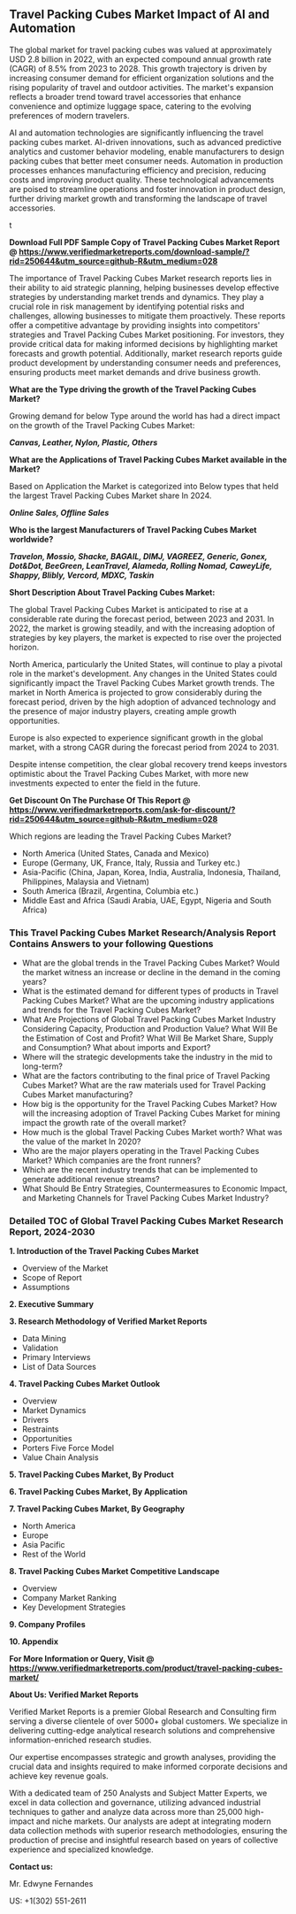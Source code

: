 <h2>Travel Packing Cubes Market Impact of AI and Automation</h2><p>The global market for travel packing cubes was valued at approximately USD 2.8 billion in 2022, with an expected compound annual growth rate (CAGR) of 8.5% from 2023 to 2028. This growth trajectory is driven by increasing consumer demand for efficient organization solutions and the rising popularity of travel and outdoor activities. The market's expansion reflects a broader trend toward travel accessories that enhance convenience and optimize luggage space, catering to the evolving preferences of modern travelers.</p><p>AI and automation technologies are significantly influencing the travel packing cubes market. AI-driven innovations, such as advanced predictive analytics and customer behavior modeling, enable manufacturers to design packing cubes that better meet consumer needs. Automation in production processes enhances manufacturing efficiency and precision, reducing costs and improving product quality. These technological advancements are poised to streamline operations and foster innovation in product design, further driving market growth and transforming the landscape of travel accessories.</p>t</p><p id="" class=""><strong>Download Full PDF Sample Copy of Travel Packing Cubes Market Report @ <a href="https://www.verifiedmarketreports.com/download-sample/?rid=250644&utm_source=github-R&utm_medium=028" target="_blank">https://www.verifiedmarketreports.com/download-sample/?rid=250644&utm_source=github-R&utm_medium=028</a></strong></p><p>The importance of&nbsp;Travel Packing Cubes Market research reports lies in their ability to aid strategic planning, helping businesses develop effective strategies by understanding market trends and dynamics. They play a crucial role in risk management by identifying potential risks and challenges, allowing businesses to mitigate them proactively. These reports offer a competitive advantage by providing insights into competitors' strategies and Travel Packing Cubes Market positioning. For investors, they provide critical data for making informed decisions by highlighting market forecasts and growth potential. Additionally, market research reports guide product development by understanding consumer needs and preferences, ensuring products meet market demands and drive business growth.</p><p><strong>What are the&nbsp;Type driving the growth of the Travel Packing Cubes Market?</strong></p><p id="" class="">Growing demand for below Type around the world has had a direct impact on the growth of the Travel Packing Cubes Market:</p><em><strong>Canvas, Leather, Nylon, Plastic, Others</strong></em></p><strong>What are the&nbsp;Applications&nbsp;of Travel Packing Cubes Market available in the Market?</strong></p><p id="" class="">Based on Application the Market is categorized into Below types that held the largest Travel Packing Cubes Market share In 2024.</p><em><strong>Online Sales, Offline Sales</strong></em></p><strong>Who is the largest Manufacturers of Travel Packing Cubes Market worldwide?</strong></p><p><em><strong>Travelon, Mossio, Shacke, BAGAIL, DIMJ, VAGREEZ, Generic, Gonex, Dot&Dot, BeeGreen, LeanTravel, Alameda, Rolling Nomad, CaweyLife, Shappy, Blibly, Vercord, MDXC, Taskin</strong></em></p><p id="" class=""><strong>Short Description About Travel Packing Cubes Market:</strong></p><p>The global Travel Packing Cubes Market is anticipated to rise at a considerable rate during the forecast period, between 2023 and 2031. In 2022, the market is growing steadily, and with the increasing adoption of strategies by key players, the market is expected to rise over the projected horizon.</p><p>North America, particularly the United States, will continue to play a pivotal role in the market's development. Any changes in the United States could significantly impact the Travel Packing Cubes Market growth trends. The market in North America is projected to grow considerably during the forecast period, driven by the high adoption of advanced technology and the presence of major industry players, creating ample growth opportunities.</p><p>Europe is also expected to experience significant growth in the global market, with a strong CAGR during the forecast period from 2024 to 2031.</p><p>Despite intense competition, the clear global recovery trend keeps investors optimistic about the Travel Packing Cubes Market, with more new investments expected to enter the field in the future.</p><p id="" class=""><strong>Get Discount On The Purchase Of This Report @ <a href="https://www.verifiedmarketreports.com/ask-for-discount/?rid=250644&utm_source=github-R&utm_medium=028" target="_blank">https://www.verifiedmarketreports.com/ask-for-discount/?rid=250644&utm_source=github-R&utm_medium=028</a></strong></p>Which regions are leading the Travel Packing Cubes Market?</p><ul><li>North America (United States, Canada and Mexico)</li><li>Europe (Germany, UK, France, Italy, Russia and Turkey etc.)</li><li>Asia-Pacific (China, Japan, Korea, India, Australia, Indonesia, Thailand, Philippines, Malaysia and Vietnam)</li><li>South America (Brazil, Argentina, Columbia etc.)</li><li>Middle East and Africa (Saudi Arabia, UAE, Egypt, Nigeria and South Africa)</li></ul><h3 id="" class="">This Travel Packing Cubes Market Research/Analysis Report Contains Answers to your following Questions</h3><ul><li>What are the global trends in the Travel Packing Cubes Market? Would the market witness an increase or decline in the demand in the coming years?</li><li>What is the estimated demand for different types of products in Travel Packing Cubes Market? What are the upcoming industry applications and trends for the Travel Packing Cubes Market?</li><li>What Are Projections of Global Travel Packing Cubes Market Industry Considering Capacity, Production and Production Value? What Will Be the Estimation of Cost and Profit? What Will Be Market Share, Supply and Consumption? What about imports and Export?</li><li>Where will the strategic developments take the industry in the mid to long-term?</li><li>What are the factors contributing to the final price of Travel Packing Cubes Market? What are the raw materials used for Travel Packing Cubes Market manufacturing?</li><li>How big is the opportunity for the Travel Packing Cubes Market? How will the increasing adoption of Travel Packing Cubes Market for mining impact the growth rate of the overall market?</li><li>How much is the global Travel Packing Cubes Market worth? What was the value of the market In 2020?</li><li>Who are the major players operating in the Travel Packing Cubes Market? Which companies are the front runners?</li><li>Which are the recent industry trends that can be implemented to generate additional revenue streams?</li><li>What Should Be Entry Strategies, Countermeasures to Economic Impact, and Marketing Channels for Travel Packing Cubes Market Industry?</li></ul><h3 id="" class="">Detailed TOC of Global Travel Packing Cubes Market Research Report, 2024-2030</h3><p id="" class=""><strong>1. Introduction of the Travel Packing Cubes Market</strong></p><ul><li>Overview of the Market</li><li>Scope of Report</li><li>Assumptions</li></ul><p id="" class=""><strong>2. Executive Summary</strong></p><p id="" class=""><strong>3. Research Methodology of Verified Market Reports</strong></p><ul><li>Data Mining</li><li>Validation</li><li>Primary Interviews</li><li>List of Data Sources</li></ul><p id="" class=""><strong>4. Travel Packing Cubes Market Outlook</strong></p><ul><li>Overview</li><li>Market Dynamics</li><li>Drivers</li><li>Restraints</li><li>Opportunities</li><li>Porters Five Force Model</li><li>Value Chain Analysis</li></ul><p id="" class=""><strong>5. Travel Packing Cubes Market, By Product</strong></p><p id="" class=""><strong>6. Travel Packing Cubes Market, By Application</strong></p><p id="" class=""><strong>7. Travel Packing Cubes Market, By Geography</strong></p><ul><li>North America</li><li>Europe</li><li>Asia Pacific</li><li>Rest of the World</li></ul><p id="" class=""><strong>8. Travel Packing Cubes Market Competitive Landscape</strong></p><ul><li>Overview</li><li>Company Market Ranking</li><li>Key Development Strategies</li></ul><p id="" class=""><strong>9. Company Profiles</strong></p><p id="" class=""><strong>10. Appendix</strong></p><p id="" class=""><strong>For More Information or Query, Visit @ <a href="https://www.verifiedmarketreports.com/product/travel-packing-cubes-market/" target="_blank">https://www.verifiedmarketreports.com/product/travel-packing-cubes-market/</a></strong></p><p id="" class=""><strong>About Us: Verified Market Reports</strong></p><p id="" class="">Verified Market Reports is a premier Global Research and Consulting firm serving a diverse clientele of over 5000+ global customers. We specialize in delivering cutting-edge analytical research solutions and comprehensive information-enriched research studies.</p><p id="" class="">Our expertise encompasses strategic and growth analyses, providing the crucial data and insights required to make informed corporate decisions and achieve key revenue goals.</p><p id="" class="">With a dedicated team of 250 Analysts and Subject Matter Experts, we excel in data collection and governance, utilizing advanced industrial techniques to gather and analyze data across more than 25,000 high-impact and niche markets. Our analysts are adept at integrating modern data collection methods with superior research methodologies, ensuring the production of precise and insightful research based on years of collective experience and specialized knowledge.</p><p id="" class=""><strong>Contact us:</strong></p><p id="" class="">Mr. Edwyne Fernandes</p><p id="" class="">US: +1(302) 551-2611</p>